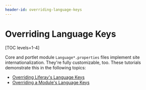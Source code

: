 ```yaml
---
header-id: overriding-language-keys
---
```


# Overriding Language Keys

[TOC levels=1-4]

Core and portlet module `Language*.properties` files implement site
internationalization. They're fully customizable, too. These tutorials
demonstrate this in the following topics:

-   [Overriding Liferay's Language Keys](/docs/7-1/tutorials/-/knowledge_base/t/overriding-language-keys) 
-   [Overriding a Module's Language Keys](/docs/7-1/tutorials/-/knowledge_base/t/overriding-a-modules-language-keys)
